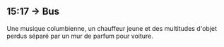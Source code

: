 ## 15:17 -> Bus
Une musique columbienne, un chauffeur jeune et des multitudes d'objet perdus séparé par un mur de parfum pour voiture.